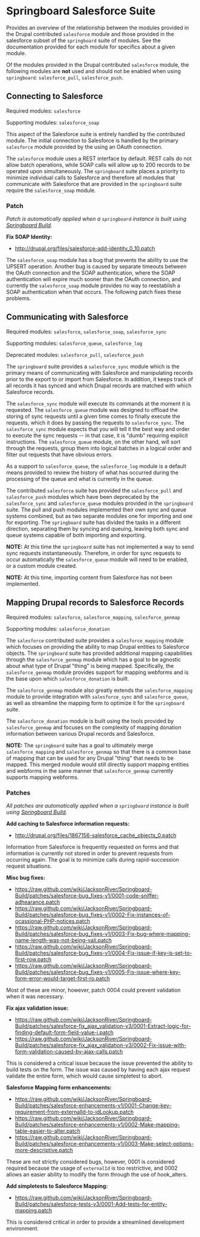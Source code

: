 # Springboard Salesforce Suite

Provides an overview of the relationship between the modules provided in the
Drupal contributed `salesforce` module and those provided in the salesforce
subset of the `springboard` suite of modules.    See the documentation provided
for each module for specifics about a given module.

Of the modules provided in the Drupal contributed `salesforce` module, the
following modules are **not** used and should not be enabled when using
`springboard`: `salesforce_pull`, `salesforce_push`.


## Connecting to Salesforce

Required modules: `salesforce`

Supporting modules: `salesforce_soap`

This aspect of the Salesforce suite is entirely handled by the contributed
module.  The initial connection to Salesforce is handled by the primary
`salesforce` module provided by the using an OAuth connection.

The `salesforce` module uses a REST interface by default.  REST calls do not
allow batch operations, while SOAP calls will allow up to 200 records to be
operated upon simultaneously.  The `springboard` suite places a priority to
minimize individual calls to Salesforce and therefore all modules that
communicate with Salesforce that are provided in the `springboard` suite require
the `salesforce_soap` module.

### Patch

_Patch is automatically applied when a `springboard` instance is built using
[Springboard Build](https://github.com/JacksonRiver/Springboard-Build)._

**Fix SOAP Identity:**
  * http://drupal.org/files/salesforce-add-identity_0_10.patch

The `salesforce_soap` module has a bug that prevents the ability to use the
UPSERT operation.  Another bug is caused by separate timeouts between the OAuth
connection and the SOAP authentication, where the SOAP authentication will
expire much sooner than the OAuth connection, and currently the
`salesforce_soap` module provides no way to reestablish a SOAP authentication
when that occurs.  The following patch fixes these problems.


## Communicating with Salesforce

Required modules: `salesforce`, `salesforce_soap`, `salesforce_sync`

Supporting modules: `salesforce_queue`, `salesforce_log`

Deprecated modules: `salesforce_pull`, `salesforce_push`

The `springboard` suite provides a `salesforce_sync` module which is the primary
means of communicating with Salesforce and manipulating records prior to the
export to or import from Salesforce.  In addition, it keeps track of all records
it has synced and which Drupal records are matched with which Salesforce
records.

The `salesforce_sync` module will execute its commands at the moment it is
requested.  The `salesforce_queue` module was designed to offload the storing of
sync requests until a given time comes to finally execute the requests, which it
does by passing the requests to `salesforce_sync`.  The `salesforce_sync` module
expects that you will tell it the best way and order to execute the sync
requests -- in that case, it is "dumb" requiring explicit instructions.  The
`salesforce_queue` module, on the other hand, will sort through the requests,
group them into logical batches in a logical order and filter out requests that
have obvious errors.

As a support to `salesforce_queue`, the `salesforce_log` module is a default
means provided to review the history of what has occurred during the processing
of the queue and what is currently in the queue.

The contributed `salesforce` suite has provided the `salesforce_pull` and
`salesforce_push` modules which have been deprecated by the `salesforce_sync`
and `salesforce_queue` modules provided in the `springboard` suite.  The pull
and push modules implemented their own sync and queue systems combined, but as
two separate modules one for importing and one for exporting.  The `springboard`
suite has divided the tasks in a different direction, separating them by syncing
and queuing, leaving both sync and queue systems capable of both importing and
exporting.

**NOTE:** At this time the `springboard` suite has not implemented a way to send
sync requests instantaneously.  Therefore, in order for sync requests to occur
automatically the `salesforce_queue` module will need to be enabled, or a custom
module created.

**NOTE:** At this time, importing content from Salesforce has not been
implemented.


## Mapping Drupal records to Salesforce Records

Required modules: `salesforce`, `salesforce_mapping`, `salesforce_genmap`

Supporting modules: `salesforce_donation`

The `salesforce` contributed suite provides a `salesforce_mapping` module which
focuses on providing the ability to map Drupal entities to Salesforce objects.
The `springboard` suite has provided additional mapping capabilities through the
`salesforce_genmap` module which has a goal to be agnostic about what type of
Drupal "thing" is being mapped.  Specifically, the `salesforce_genmap` module
provides support for mapping webforms and is the base upon which
`salesforce_donation` is built.

The `salesforce_genmap` module also greatly extends the `salesforce_mapping`
module to provide integration with `salesforce_sync` and `salesforce_queue`, as
well as streamline the mapping form to optimize it for the `springboard` suite.

The `salesforce_donation` module is built using the tools provided by
`salesforce_genmap` and focuses on the complexity of mapping donation
information between various Drupal records and Salesforce.

**NOTE:** The `springboard` suite has a goal to ultimately merge
`salesforce_mapping` and `salesforce_genmap` so that there is a common base of
mapping that can be used for any Drupal "thing" that needs to be mapped.  This
merged module would still directly support mapping entities and webforms in the
same manner that `salesforce_genmap` currently supports mapping webforms.


### Patches

_All patches are automatically applied when a `springboard` instance is built
using [Springboard Build](https://github.com/JacksonRiver/Springboard-Build)._

**Add caching to Salesforce information requests:**
  * http://drupal.org/files/1867156-salesforce_cache_objects_0.patch

Information from Salesforce is frequently requested on forms and that
information is currently not stored in order to prevent requests from occurring
again.  The goal is to minimize calls during rapid-succession request
situations.


**Misc bug fixes:**
  * https://raw.github.com/wiki/JacksonRiver/Springboard-Build/patches/salesforce-bug_fixes-v1/0001-code-sniffer-adhearance.patch
  * https://raw.github.com/wiki/JacksonRiver/Springboard-Build/patches/salesforce-bug_fixes-v1/0002-Fix-instances-of-ocassional-PHP-notices.patch
  * https://raw.github.com/wiki/JacksonRiver/Springboard-Build/patches/salesforce-bug_fixes-v1/0003-Fix-bug-where-mapping-name-length-was-not-being-vali.patch
  * https://raw.github.com/wiki/JacksonRiver/Springboard-Build/patches/salesforce-bug_fixes-v1/0004-Fix-issue-if-key-is-set-to-first-row.patch
  * https://raw.github.com/wiki/JacksonRiver/Springboard-Build/patches/salesforce-bug_fixes-v1/0005-Fix-issue-where-key-form-error-would-target-first-ro.patch

Most of these are minor, however, patch 0004 could prevent validation when it
was necessary.


**Fix ajax validation issue:**
  * https://raw.github.com/wiki/JacksonRiver/Springboard-Build/patches/salesforce-fix_ajax_validation-v3/0001-Extract-logic-for-finding-default-form-field-value-i.patch
  * https://raw.github.com/wiki/JacksonRiver/Springboard-Build/patches/salesforce-fix_ajax_validation-v3/0002-Fix-issue-with-form-validation-caused-by-ajax-calls.patch

This is considered a critical issue because the issue prevented the ability to
build tests on the form. The issue was caused by having each ajax request
validate the entire form, which would cause simpletest to abort.


**Salesforce Mapping form enhancements:**
  * https://raw.github.com/wiki/JacksonRiver/Springboard-Build/patches/salesforce-enhancements-v1/0001-Change-key-requirement-from-externalId-to-idLookup.patch
  * https://raw.github.com/wiki/JacksonRiver/Springboard-Build/patches/salesforce-enhancements-v1/0002-Make-mapping-table-easier-to-alter.patch
  * https://raw.github.com/wiki/JacksonRiver/Springboard-Build/patches/salesforce-enhancements-v1/0003-Make-select-options-more-descriptive.patch

These are not strictly considered bugs, however, 0001 is considered required
because the usage of `externalId` is too restrictive, and 0002 allows an easier
ability to modify the form through the use of hook_alters.


**Add simpletests to Salesforce Mapping:**
  * https://raw.github.com/wiki/JacksonRiver/Springboard-Build/patches/salesforce-tests-v3/0001-Add-tests-for-entity-mapping.patch

This is considered critical in order to provide a streamlined development
environment.
